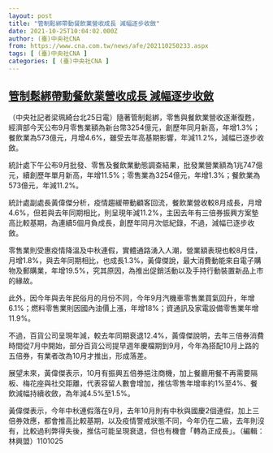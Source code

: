 ```yaml
---
layout: post
title: "管制鬆綁帶動餐飲業營收成長 減幅逐步收斂"
date: 2021-10-25T10:04:02.000Z
author: (臺)中央社CNA
from: https://www.cna.com.tw/news/afe/202110250233.aspx
tags: [ (臺)中央社CNA ]
categories: [ (臺)中央社CNA ]
---
```

<!--1635156242000-->
[管制鬆綁帶動餐飲業營收成長 減幅逐步收斂](https://www.cna.com.tw/news/afe/202110250233.aspx)
------

<div>
<div></div><div><p>（中央社記者梁珮綺台北25日電）隨著管制鬆綁，零售與餐飲業營收逐漸復甦，經濟部今天公布9月零售業額為新台幣3254億元，創歷年同月新高，年增1.3%；餐飲業為573億元，月增4.6%，雖受去年高基期影響，年減11.2%，減幅已逐步收斂。</p><p>統計處下午公布9月批發、零售及餐飲業動態調查結果，批發業營業額為1兆747億元，續創歷年單月新高，年增11.5%；零售業為3254億元，年增1.3%；餐飲業為573億元，年減11.2%。</p><p>統計處副處長黃偉傑分析，疫情趨緩帶動顧客回流，餐飲業營收較8月成長，月增4.6%，但若與去年同期相比，則呈現年減11.2%，主因去年有三倍券振興方案墊高比較基期，為連續5個月負成長，創歷年同月次低紀錄，不過，減幅已逐步收斂。</p><p>零售業則受惠疫情降溫及中秋連假，實體通路湧入人潮，營業額表現也較8月佳，月增1.8%，與去年同期相比，也成長1.3%，黃偉傑說，最大消費動能來自電子購物及郵購業，年增19.5%，究其原因，為推出促銷活動以及手持行動裝置新品上市的緣故。</p><p>此外，因今年與去年民俗月的月份不同，今年9月汽機車零售業買氣回升，年增6.1%；燃料零售業則因國內油價上漲，年增18%；資通訊及家電設備零售業年增11.9%。</p><p>不過，百貨公司呈現年減，較去年同期衰退12.4%，黃偉傑說明，去年三倍券消費時間從7月中開始，部分百貨公司提早週年慶檔期到9月，今年為搭配10月上路的五倍券，有業者改為10月才推出，形成落差。</p><p>展望未來，黃偉傑表示，10月有振興五倍券挹注商機，加上餐廳用餐不再需要隔板、梅花座與社交距離，代表容留人數會增加，推估零售年增率約1%至4%、餐飲減幅持續收斂，為年減4.5%至1.5%。</p><p>黃偉傑表示，今年中秋連假落在9月，去年10月則有中秋與國慶2個連假，加上三倍券效應，都會推高比較基期，以及疫情警戒狀態不同，今年仍在二級，去年則沒有，比較過利弊得失後，推估可能呈現衰退，但也有機會「轉為正成長」。（編輯：林興盟）1101025</p></div>
</div>
